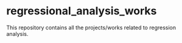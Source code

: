 # regressional_analysis_works
This repository contains all the projects/works related to regression analysis.

